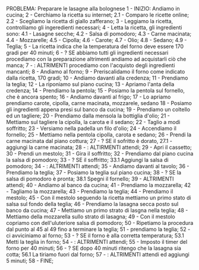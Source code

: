 PROBLEMA: Preparare le lasagne alla bolognese
1 - INIZIO: Andiamo in cucina;
2 - Cerchiamo la ricetta su internet;
    2.1 - Comparo le ricette online;
    2.2 - Scegliamo la ricetta di giallo zafferano;
3 - Leggiamo la ricetta, controlliamo gli ingeredienti necessari;
4 - Letta la ricetta, gli ingredienti sono:
    4.1 - Lasagne secche;
    4.2 - Salsa di pomodoro;
    4.3 - Carne macinata;
    4.4 - Mozzarelle;
    4.5 - Cipolla;
    4.6 - Carote;
    4.7 - Olio;
    4.8 - Sedano;
    4.9 - Teglia;
5 - La ricetta indica che la temperatura del forno deve essere 170 gradi per 40 minuti;
6 - ? SE abbiamo tutti gli ingredienti necessari procediamo con la preparazione altrimenti andiamo ad acquistarli ciò che manca;
7 - : ALTRIMENTI procediamo con l'acquisto degli ingredienti mancanti;
8 - Andiamo al forno;
9 - Preriscalidamo il forno come indicato dalla ricetta, 170 gradi;
10 - Andiamo davanti alla credenza;
11 - Prendiamo la teglia;
12 - La riponiamo sul piano cucina;
13 - Apriamo l'anta della credenza;
14 - Prendiamo la pentola;
15 - Posiamo la pentola sul fornello, che è ancora spento;
16 - Andiamo davanti al frigo;
17 - Lo apriamo prendiamo carote, cipolla, carne macinata, mozzarele, sedano
18 - Posiamo gli ingredienti appena presi sul banco da cucina;
19 - Prendiamo un coltello ed un tagliere;
20 - Prendiamo dalla mensola la bottiglia d'olio;
21 - Mettiamo sul tagliere la cipolla, la carota e il sedano;
22 - Taglio a modi soffritto;
23 - Versiamo nella padella un filo d'olio;
24 - Accendiamo il fornello;
25 - Mettiamo nella pentola cipolla, carota e sedano;
26 - Prendi la carne macinata dal piano cottura;
27 - ? SE il sofritto è dorato, 
    27.1 - aggiungi la carne macinata;
28 - : ALTIRMENTI attendi;
29 - Apri il cassetto;
30 - Prendi un mestolo;
31 - Gira il soffritto;
32 - Prendiamo dal piano cucina la salsa di pomodoro;
33 - ? SE il soffritto;
    33.1 Aggiungi la salsa di pomodoro;
34 - : ALTRIMENTI attendi;
35 - Andiamo davanti al tavolo;
36 - Prendiamo la teglia;
37 - Posiamo la teglia sul piano cucina;
38 - ? SE la salsa di pomodoro è pronta;
    38.1 Spegni il fornello;
39 - ALTRIMENTI attendi;
40 - Andiamo al banco da cucina;
41 - Prendiamo la mozzarella;
42 - Tagliamo la mozzarella;
43 - Prendiamo la teglia;
44 - Prendiamo il mestolo;
45 - Con il mestolo seguendo la ricetta mettiamo un primo stato di salsa sul fondo della teglia;
46 - Prendiamo la lasagna secca posto sul banco da cucina;
47 - Mettiamo un primo strato di lasgna nella teglia;
48 - Mettiamo della mozzarella sullo strato di lasagna;
49 - Con il mestolo copriamo con dell'uluteriore salsa di pomodoro;
50 - Ripetiamo la procedura dal punto al 45 al 49 fino a terminare la teglia;
51 - prendiamo la teglia;
52 - ci avviciniamo al forno;
53 - ? SE il forno è alla corretta temperatura;
    53.1 Metti la teglia in forno;
54 - : ALTRIMENTI attendi;
55 - Imposto il timer del forno per 40 minuti;
56 - ? SE dopo 40 minuti ritengo che la lasagna sia cotta;
    56.1 La tiriamo fuori dal forno;
57 - : ALTRIMENTI attendi ed aggiungi 5 minuti;
58 - FINE;
